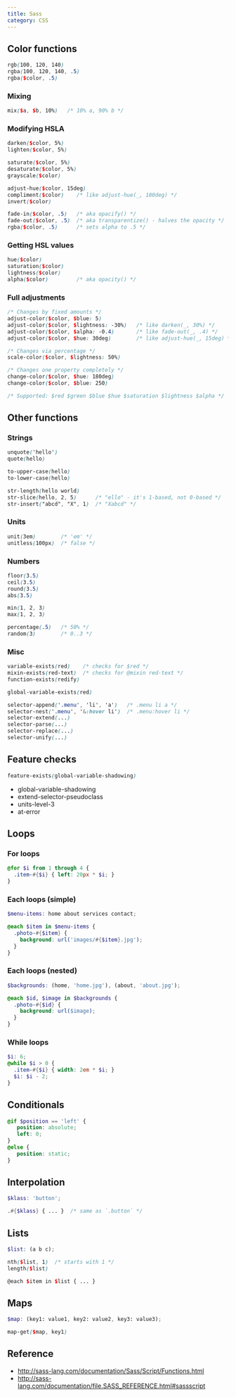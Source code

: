 ```yaml
---
title: Sass
category: CSS
---
```


## Color functions

```scss
rgb(100, 120, 140)
rgba(100, 120, 140, .5)
rgba($color, .5)
```

### Mixing

```scss
mix($a, $b, 10%)   /* 10% a, 90% b */
```

### Modifying HSLA

```scss
darken($color, 5%)
lighten($color, 5%)

saturate($color, 5%)
desaturate($color, 5%)
grayscale($color)

adjust-hue($color, 15deg)
compliment($color)    /* like adjust-hue(_, 180deg) */
invert($color)

fade-in($color, .5)   /* aka opacify() */
fade-out($color, .5)  /* aka transparentize() - halves the opacity */
rgba($color, .5)      /* sets alpha to .5 */
```

### Getting HSL values

```scss
hue($color)
saturation($color)
lightness($color)
alpha($color)         /* aka opacity() */
```

### Full adjustments

```scss
/* Changes by fixed amounts */
adjust-color($color, $blue: 5)
adjust-color($color, $lightness: -30%)   /* like darken(_, 30%) */
adjust-color($color, $alpha: -0.4)       /* like fade-out(_, .4) */
adjust-color($color, $hue: 30deg)        /* like adjust-hue(_, 15deg) */

/* Changes via percentage */
scale-color($color, $lightness: 50%)

/* Changes one property completely */
change-color($color, $hue: 180deg)
change-color($color, $blue: 250)

/* Supported: $red $green $blue $hue $saturation $lightness $alpha */
```

## Other functions

### Strings

```scss
unquote('hello')
quote(hello)

to-upper-case(hello)
to-lower-case(hello)

str-length(hello world)
str-slice(hello, 2, 5)      /* "ello" - it's 1-based, not 0-based */
str-insert("abcd", "X", 1)  /* "Xabcd" */
```

### Units

```scss
unit(3em)        /* 'em' */
unitless(100px)  /* false */
```

### Numbers

```scss
floor(3.5)
ceil(3.5)
round(3.5)
abs(3.5)

min(1, 2, 3)
max(1, 2, 3)

percentage(.5)   /* 50% */
random(3)        /* 0..3 */
```

### Misc

```scss
variable-exists(red)    /* checks for $red */
mixin-exists(red-text)  /* checks for @mixin red-text */
function-exists(redify)

global-variable-exists(red)
```

```scss
selector-append('.menu', 'li', 'a')   /* .menu li a */
selector-nest('.menu', '&:hover li')  /* .menu:hover li */
selector-extend(...)
selector-parse(...)
selector-replace(...)
selector-unify(...)
```

## Feature checks

```scss
feature-exists(global-variable-shadowing)
```

* global-variable-shadowing
* extend-selector-pseudoclass
* units-level-3
* at-error

## Loops

### For loops

```scss
@for $i from 1 through 4 {
  .item-#{$i} { left: 20px * $i; }
}
```

### Each loops (simple)

```scss
$menu-items: home about services contact;

@each $item in $menu-items {
  .photo-#{$item} {
    background: url('images/#{$item}.jpg');
  }
}
```

### Each loops (nested)
```scss
$backgrounds: (home, 'home.jpg'), (about, 'about.jpg');

@each $id, $image in $backgrounds {
  .photo-#{$id} {
    background: url($image);
  }
}
```

### While loops

```scss
$i: 6;
@while $i > 0 {
  .item-#{$i} { width: 2em * $i; }
  $i: $i - 2;
}
```

## Conditionals

```scss
@if $position == 'left' {
   position: absolute;
   left: 0;
}
@else {
   position: static;
}
```

## Interpolation

```scss
$klass: 'button';

.#{$klass} { ... }  /* same as `.button` */
```

## Lists

```scss
$list: (a b c);

nth($list, 1)  /* starts with 1 */
length($list)

@each $item in $list { ... }
```

## Maps

```scss
$map: (key1: value1, key2: value2, key3: value3);

map-get($map, key1)
```

## Reference

- <http://sass-lang.com/documentation/Sass/Script/Functions.html>
- <http://sass-lang.com/documentation/file.SASS_REFERENCE.html#sassscript>
